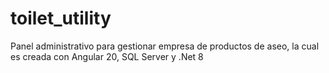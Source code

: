 # toilet_utility
Panel administrativo para gestionar empresa de productos de aseo, la cual es creada con Angular 20, SQL Server y .Net 8
